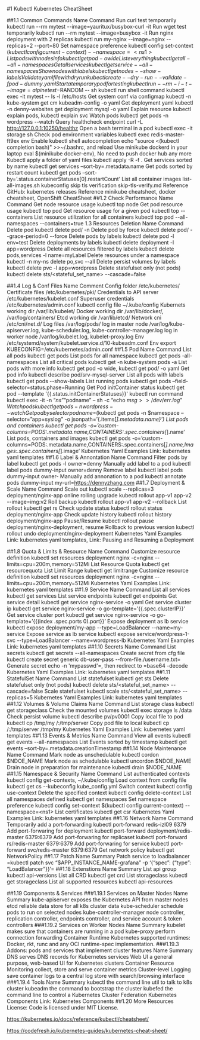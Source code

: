 #1 Kubectl Kubernetes CheatSheet


##1.1 Common Commands
Name	Command
Run curl test temporarily	kubectl run --rm mytest --image=yauritux/busybox-curl -it
Run wget test temporarily	kubectl run --rm mytest --image=busybox -it
Run nginx deployment with 2 replicas	kubectl run my-nginx --image=nginx --replicas=2 --port=80
Set namespace preference	kubectl config set-context $(kubectl config current-context) --namespace=<ns1>
List pods with nodes info	kubectl get pod -o wide
List everything	kubectl get all --all-namespaces
Get all services	kubectl get service --all-namespaces
Show nodes with labels	kubectl get nodes --show-labels
Validate yaml file with dry run	kubectl create --dry-run --validate -f pod-dummy.yaml
Start a temporary pod for testing	kubectl run --rm -i -t --image=alpine test-$RANDOM -- sh
kubectl run shell command	kubectl exec -it mytest -- ls -l /etc/hosts
Get system conf via configmap	kubectl -n kube-system get cm kubeadm-config -o yaml
Get deployment yaml	kubectl -n denny-websites get deployment mysql -o yaml
Explain resource	kubectl explain pods, kubectl explain svc
Watch pods	kubectl get pods -n wordpress --watch
Query healthcheck endpoint	curl -L http://127.0.0.1:10250/healthz
Open a bash terminal in a pod	kubectl exec -it storage sh
Check pod environment variables	kubectl exec redis-master-ft9ex env
Enable kubectl shell autocompletion	echo "source <(kubectl completion bash)" >>~/.bashrc, and reload
Use minikube dockerd in your laptop	eval $(minikube docker-env), No need to push docker hub any more
Kubectl apply a folder of yaml files	kubectl apply -R -f .
Get services sorted by name	kubectl get services –sort-by=.metadata.name
Get pods sorted by restart count	kubectl get pods –sort-by=’.status.containerStatuses[0].restartCount’
List all container images	list-all-images.sh
kubeconfig skip tls verification	skip-tls-verify.md
Reference	GitHub: kubernetes releases
Reference	minikube cheatsheet, docker cheatsheet, OpenShift CheatSheet
##1.2 Check Performance
Name	Command
Get node resource usage	kubectl top node
Get pod resource usage	kubectl top pod
Get resource usage for a given pod	kubectl top <podname> --containers
List resource utilization for all containers	kubectl top pod --all-namespaces --containers=true
1.3 Resources Deletion
Name	Command
Delete pod	kubectl delete pod/<pod-name> -n <my-namespace>
Delete pod by force	kubectl delete pod/<pod-name> --grace-period=0 --force
Delete pods by labels	kubectl delete pod -l env=test
Delete deployments by labels	kubectl delete deployment -l app=wordpress
Delete all resources filtered by labels	kubectl delete pods,services -l name=myLabel
Delete resources under a namespace	kubectl -n my-ns delete po,svc --all
Delete persist volumes by labels	kubectl delete pvc -l app=wordpress
Delete statefulset only (not pods)	kubectl delete sts/<stateful_set_name> --cascade=false

##1.4 Log & Conf Files
Name	Comment
Config folder	/etc/kubernetes/
Certificate files	/etc/kubernetes/pki/
Credentials to API server	/etc/kubernetes/kubelet.conf
Superuser credentials	/etc/kubernetes/admin.conf
kubectl config file	~/.kube/config
Kubernets working dir	/var/lib/kubelet/
Docker working dir	/var/lib/docker/, /var/log/containers/
Etcd working dir	/var/lib/etcd/
Network cni	/etc/cni/net.d/
Log files	/var/log/pods/
log in master node	/var/log/kube-apiserver.log, kube-scheduler.log, kube-controller-manager.log
log in worker node	/var/log/kubelet.log, kubelet-proxy.log
Env	/etc/systemd/system/kubelet.service.d/10-kubeadm.conf
Env	export KUBECONFIG=/etc/kubernetes/admin.conf
##1.5 Pod
Name	Command
List all pods	kubectl get pods
List pods for all namespace	kubectl get pods -all-namespaces
List all critical pods	kubectl get -n kube-system pods -a
List pods with more info	kubectl get pod -o wide, kubectl get pod/<pod-name> -o yaml
Get pod info	kubectl describe pod/srv-mysql-server
List all pods with labels	kubectl get pods --show-labels
List running pods	kubectl get pods –field-selector=status.phase=Running
Get Pod initContainer status	kubectl get pod --template '{{.status.initContainerStatuses}}' <pod-name>
kubectl run command	kubectl exec -it -n “$ns” “$podname” – sh -c “echo $msg >>/dev/err.log”
Watch pods	kubectl get pods -n wordpress --watch
Get pod by selector	podname=$(kubectl get pods -n $namespace –selector=”app=syslog” -o jsonpath=’{.items[*].metadata.name}’)
List pods and containers	kubectl get pods -o=’custom-columns=PODS:.metadata.name,CONTAINERS:.spec.containers[*].name’
List pods, containers and images	kubectl get pods -o=’custom-columns=PODS:.metadata.name,CONTAINERS:.spec.containers[*].name,Images:.spec.containers[*].image’
Kubernetes Yaml Examples	Link: kubernetes yaml templates
##1.6 Label & Annontation
Name	Command
Filter pods by label	kubectl get pods -l owner=denny
Manually add label to a pod	kubectl label pods dummy-input owner=denny
Remove label	kubectl label pods dummy-input owner-
Manually add annonation to a pod	kubectl annotate pods dummy-input my-url=https://dennyzhang.com
##1.7 Deployment & Scale
Name	Command
Scale out	kubectl scale --replicas=3 deployment/nginx-app
online rolling upgrade	kubectl rollout app-v1 app-v2 --image=img:v2
Roll backup	kubectl rollout app-v1 app-v2 --rollback
List rollout	kubectl get rs
Check update status	kubectl rollout status deployment/nginx-app
Check update history	kubectl rollout history deployment/nginx-app
Pause/Resume	kubectl rollout pause deployment/nginx-deployment, resume
Rollback to previous version	kubectl rollout undo deployment/nginx-deployment
Kubernetes Yaml Examples	Link: kubernetes yaml templates, Link: Pausing and Resuming a Deployment

##1.8 Quota & Limits & Resource
Name	Command
Customize resource definition	kubectl set resources deployment nginx -c=nginx --limits=cpu=200m,memory=512Mi
List Resource Quota	kubectl get resourcequota
List Limit Range	kubectl get limitrange
Customize resource definition	kubectl set resources deployment nginx -c=nginx --limits=cpu=200m,memory=512Mi
Kubernetes Yaml Examples	Link: kubernetes yaml templates
##1.9 Service
Name	Command
List all services	kubectl get services
List service endpoints	kubectl get endpoints
Get service detail	kubectl get service nginx-service -o yaml
Get service cluster ip	kubectl get service nginx-service -o go-template=’{{.spec.clusterIP}}’
Get service cluster port	kubectl get service nginx-service -o go-template=’{{(index .spec.ports 0).port}}’
Expose deployment as lb service	kubectl expose deployment/my-app --type=LoadBalancer --name=my-service
Expose service as lb service	kubectl expose service/wordpress-1-svc --type=LoadBalancer --name=wordpress-lb
Kubernetes Yaml Examples	Link: kubernetes yaml templates
##1.10 Secrets
Name	Command
List secrets	kubectl get secrets --all-namespaces
Create secret from cfg file	kubectl create secret generic db-user-pass --from-file./username.txt=
Generate secret	echo -n 'mypasswd'=, then redirect to =base64 -decode
Kubernetes Yaml Examples	Link: kubernetes yaml templates
##1.11 StatefulSet
Name	Command
List statefulset	kubectl get sts
Delete statefulset only (not pods)	kubectl delete sts/<stateful_set_name> --cascade=false
Scale statefulset	kubectl scale sts/<stateful_set_name> --replicas=5
Kubernetes Yaml Examples	Link: kubernetes yaml templates
##1.12 Volumes & Volume Claims
Name	Command
List storage class	kubectl get storageclass
Check the mounted volumes	kubectl exec storage ls /data
Check persist volume	kubectl describe pv/pv0001
Copy local file to pod	kubectl cp /tmp/my <some-namespace>/<some-pod>:/tmp/server
Copy pod file to local	kubectl cp <some-namespace>/<some-pod>:/tmp/server /tmp/my
Kubernetes Yaml Examples	Link: kubernetes yaml templates
##1.13 Events & Metrics
Name	Command
View all events	kubectl get events --all-namespaces
List Events sorted by timestamp	kubectl get events –sort-by=.metadata.creationTimestamp
##1.14 Node Maintenance
Name	Command
Mark node as unschedulable	kubectl cordon $NDOE_NAME
Mark node as schedulable	kubectl uncordon $NDOE_NAME
Drain node in preparation for maintenance	kubectl drain $NODE_NAME
##1.15 Namespace & Security
Name	Command
List authenticated contexts	kubectl config get-contexts, ~/.kube/config
Load context from config file	kubectl get cs --kubeconfig kube_config.yml
Switch context	kubectl config use-context <cluster-name>
Delete the specified context	kubectl config delete-context <cluster-name>
List all namespaces defined	kubectl get namespaces
Set namespace preference	kubectl config set-context $(kubectl config current-context) --namespace=<ns1>
List certificates	kubectl get csr
Kubernetes Yaml Examples	Link: kubernetes yaml templates
##1.16 Network
Name	Command
Temporarily add a port-forwarding	kubectl port-forward redis-izl09 6379
Add port-forwaring for deployment	kubectl port-forward deployment/redis-master 6379:6379
Add port-forwaring for replicaset	kubectl port-forward rs/redis-master 6379:6379
Add port-forwaring for service	kubectl port-forward svc/redis-master 6379:6379
Get network policy	kubectl get NetworkPolicy
##1.17 Patch
Name	Summary
Patch service to loadbalancer	=kubectl patch svc “$APP_INSTANCE_NAME-grafana” -p ‘{“spec”: {“type”: “LoadBalancer”}}’=
##1.18 Extenstions
Name	Summary
List api group	kubectl api-versions
List all CRD	kubectl get crd
List storageclass	kubectl get storageclass
List all supported resources	kubectl api-resources

##1.19 Components & Services
###1.19.1 Services on Master Nodes
Name	Summary
kube-apiserver	exposes the Kubernetes API from master nodes
etcd	reliable data store for all k8s cluster data
kube-scheduler	schedule pods to run on selected nodes
kube-controller-manager	node controller, replication controller, endpoints controller, and service account & token controllers
###1.19.2 Services on Worker Nodes
Name	Summary
kubelet	makes sure that containers are running in a pod
kube-proxy	perform connection forwarding
Container Runtime	Kubernetes supported runtimes: Docker, rkt, runc and any OCI runtime-spec implementation.
###1.19.3 Addons: pods and services that implement cluster features
Name	Summary
DNS	serves DNS records for Kubernetes services
Web UI	a general purpose, web-based UI for Kubernetes clusters
Container Resource Monitoring	collect, store and serve container metrics
Cluster-level Logging	save container logs to a central log store with search/browsing interface
###1.19.4 Tools
Name	Summary
kubectl	the command line util to talk to k8s cluster
kubeadm	the command to bootstrap the cluster
kubefed	the command line to control a Kubernetes Cluster Federation
Kubernetes Components	Link: Kubernetes Components
##1.20 More Resources
License: Code is licensed under MIT License.

https://kubernetes.io/docs/reference/kubectl/cheatsheet/

https://codefresh.io/kubernetes-guides/kubernetes-cheat-sheet/